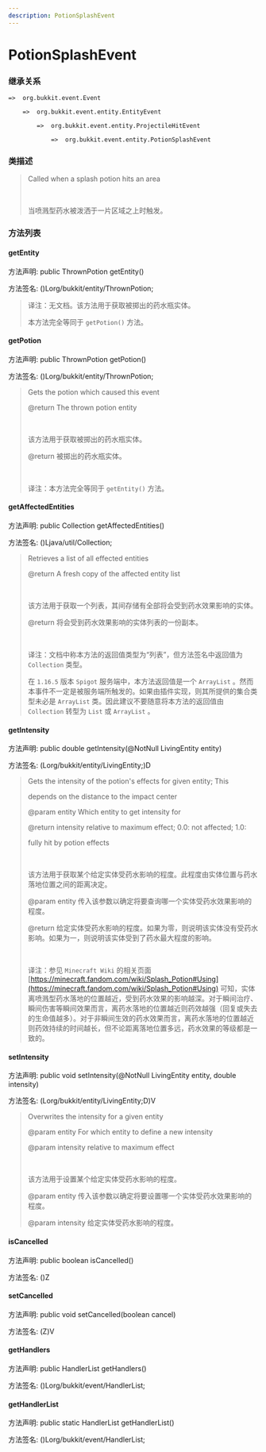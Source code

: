 ```yaml
---
description: PotionSplashEvent
---
```


# PotionSplashEvent

### 继承关系

    =>  org.bukkit.event.Event

        =>  org.bukkit.event.entity.EntityEvent

            =>  org.bukkit.event.entity.ProjectileHitEvent

                =>  org.bukkit.event.entity.PotionSplashEvent

### 类描述

> Called when a splash potion hits an area
> 
> <br>
> 
> 当喷溅型药水被泼洒于一片区域之上时触发。

### 方法列表

#### getEntity

方法声明: public ThrownPotion getEntity()

方法签名: ()Lorg/bukkit/entity/ThrownPotion;

> 译注：无文档。该方法用于获取被掷出的药水瓶实体。
> 
> 本方法完全等同于 `getPotion()` 方法。

#### getPotion

方法声明: public ThrownPotion getPotion()

方法签名: ()Lorg/bukkit/entity/ThrownPotion;

> Gets the potion which caused this event
> 
> @return The thrown potion entity
> 
> <br>
> 
> 该方法用于获取被掷出的药水瓶实体。
> 
> @return 被掷出的药水瓶实体。
> 
> <br>
> 
> 译注：本方法完全等同于 `getEntity()` 方法。

#### getAffectedEntities

方法声明: public Collection<LivingEntity> getAffectedEntities()

方法签名: ()Ljava/util/Collection;

> Retrieves a list of all effected entities
> 
> @return A fresh copy of the affected entity list
> 
> <br>
> 
> 该方法用于获取一个列表，其间存储有全部将会受到药水效果影响的实体。
> 
> @return 将会受到药水效果影响的实体列表的一份副本。
> 
> <br>
> 
> 译注：文档中称本方法的返回值类型为“列表”，但方法签名中返回值为 `Collection` 类型。
> 
> 在 `1.16.5` 版本 `Spigot` 服务端中，本方法返回值是一个 `ArrayList` 。然而本事件不一定是被服务端所触发的。如果由插件实现，则其所提供的集合类型未必是 `ArrayList` 类。因此建议不要随意将本方法的返回值由 `Collection` 转型为 `List` 或 `ArrayList` 。

#### getIntensity

方法声明: public double getIntensity(@NotNull LivingEntity entity)

方法签名: (Lorg/bukkit/entity/LivingEntity;)D

> Gets the intensity of the potion's effects for given entity; This
> 
> depends on the distance to the impact center
> 
> @param entity Which entity to get intensity for
> 
> @return intensity relative to maximum effect; 0.0: not affected; 1.0:
> 
> fully hit by potion effects
> 
> <br>
> 
> 该方法用于获取某个给定实体受药水影响的程度。此程度由实体位置与药水落地位置之间的距离决定。
> 
> @param entity 传入该参数以确定将要查询哪一个实体受药水效果影响的程度。
> 
> @return 给定实体受药水影响的程度。如果为零，则说明该实体没有受药水影响。如果为一，则说明该实体受到了药水最大程度的影响。
> 
> <br>
> 
> 译注：参见 `Minecraft Wiki` 的相关页面 [https://minecraft.fandom.com/wiki/Splash_Potion#Using](https://minecraft.fandom.com/wiki/Splash_Potion#Using) 可知，实体离喷溅型药水落地的位置越近，受到药水效果的影响越深。对于瞬间治疗、瞬间伤害等瞬间效果而言，离药水落地的位置越近则药效越强（回复或失去的生命值越多）。对于非瞬间生效的药水效果而言，离药水落地的位置越近则药效持续的时间越长，但不论距离落地位置多远，药水效果的等级都是一致的。

#### setIntensity

方法声明: public void setIntensity(@NotNull LivingEntity entity, double intensity)

方法签名: (Lorg/bukkit/entity/LivingEntity;D)V

> Overwrites the intensity for a given entity
> 
> @param entity For which entity to define a new intensity
> 
> @param intensity relative to maximum effect
> 
> <br>
> 
> 该方法用于设置某个给定实体受药水影响的程度。
> 
> @param entity 传入该参数以确定将要设置哪一个实体受药水效果影响的程度。
> 
> @param intensity 给定实体受药水影响的程度。

#### isCancelled

方法声明: public boolean isCancelled()

方法签名: ()Z

#### setCancelled

方法声明: public void setCancelled(boolean cancel)

方法签名: (Z)V

#### getHandlers

方法声明: public HandlerList getHandlers()

方法签名: ()Lorg/bukkit/event/HandlerList;

#### getHandlerList

方法声明: public static HandlerList getHandlerList()

方法签名: ()Lorg/bukkit/event/HandlerList;